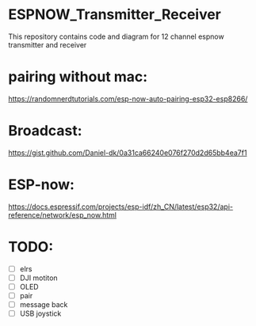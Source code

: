 # ESPNOW_Transmitter_Receiver
This repository contains code and diagram for 12 channel espnow transmitter and receiver

# pairing without mac: 
https://randomnerdtutorials.com/esp-now-auto-pairing-esp32-esp8266/

# Broadcast:
https://gist.github.com/Daniel-dk/0a31ca66240e076f270d2d65bb4ea7f1

# ESP-now:
https://docs.espressif.com/projects/esp-idf/zh_CN/latest/esp32/api-reference/network/esp_now.html

# TODO:

- [ ] elrs
- [ ] DJI motiton
- [ ] OLED
- [ ] pair
- [ ] message back
- [ ] USB joystick

